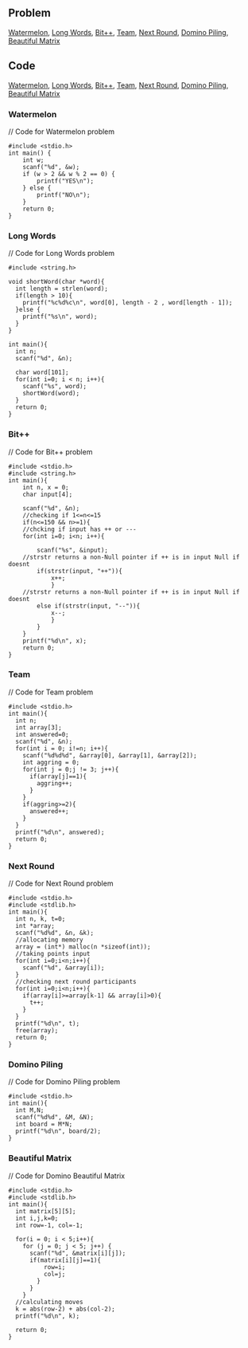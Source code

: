 ## Problem

[Watermelon](https://codeforces.com/problemset/problem/4/A),
[Long Words](https://codeforces.com/problemset/problem/71/A),
[Bit++](https://codeforces.com/problemset/problem/282/A),
[Team](https://codeforces.com/problemset/problem/231/A),
[Next Round](https://codeforces.com/problemset/problem/158/A),
[Domino Piling](https://codeforces.com/problemset/problem/50/A),
[Beautiful Matrix](https://codeforces.com/problemset/problem/263/A)

## Code

[Watermelon](#watermelon),
[Long Words](#long-words),
[Bit++](#bit),
[Team](#team),
[Next Round](#next-round),
[Domino Piling](#domino-piling),
[Beautiful Matrix](#beautiful-matrix)

### Watermelon

// Code for Watermelon problem

```
#include <stdio.h>
int main() {
    int w;
    scanf("%d", &w);
    if (w > 2 && w % 2 == 0) {
        printf("YES\n");
    } else {
        printf("NO\n");
    }
    return 0;
}

```

### Long Words

// Code for Long Words problem

```#include <stdio.h>
#include <string.h>

void shortWord(char *word){
  int length = strlen(word);
  if(length > 10){
    printf("%c%d%c\n", word[0], length - 2 , word[length - 1]);
  }else {
    printf("%s\n", word);
  }
}

int main(){
  int n;
  scanf("%d", &n);

  char word[101];
  for(int i=0; i < n; i++){
    scanf("%s", word);
    shortWord(word);
  }
  return 0;
}
```

### Bit++

// Code for Bit++ problem

```
#include <stdio.h>
#include <string.h>
int main(){
    int n, x = 0;
    char input[4];

    scanf("%d", &n);
    //checking if 1<=n<=15
    if(n<=150 && n>=1){
    //chcking if input has ++ or ---
    for(int i=0; i<n; i++){

        scanf("%s", &input);
    //strstr returns a non-Null pointer if ++ is in input Null if doesnt
        if(strstr(input, "++")){
            x++;
            }
    //strstr returns a non-Null pointer if ++ is in input Null if doesnt
        else if(strstr(input, "--")){
            x--;
            }
        }
    }
    printf("%d\n", x);
    return 0;
}
```

### Team

// Code for Team problem

```
#include <stdio.h>
int main(){
  int n;
  int array[3];
  int answered=0;
  scanf("%d", &n);
  for(int i = 0; i!=n; i++){
    scanf("%d%d%d", &array[0], &array[1], &array[2]);
    int aggring = 0;
    for(int j = 0;j != 3; j++){
      if(array[j]==1){
        aggring++;
      }
    }
    if(aggring>=2){
      answered++;
    }
  }
  printf("%d\n", answered);
  return 0;
}
```

### Next Round

// Code for Next Round problem

```
#include <stdio.h>
#include <stdlib.h>
int main(){
  int n, k, t=0;
  int *array;
  scanf("%d%d", &n, &k);
  //allocating memory
  array = (int*) malloc(n *sizeof(int));
  //taking points input
  for(int i=0;i<n;i++){
    scanf("%d", &array[i]);
  }
  //checking next round participants
  for(int i=0;i<n;i++){
    if(array[i]>=array[k-1] && array[i]>0){
      t++;
    }
  }
  printf("%d\n", t);
  free(array);
  return 0;
}
```

### Domino Piling

// Code for Domino Piling problem

```
#include <stdio.h>
int main(){
  int M,N;
  scanf("%d%d", &M, &N);
  int board = M*N;
  printf("%d\n", board/2);
}
```

### Beautiful Matrix

// Code for Domino Beautiful Matrix

```
#include <stdio.h>
#include <stdlib.h>
int main(){
  int matrix[5][5];
  int i,j,k=0;
  int row=-1, col=-1;

  for(i = 0; i < 5;i++){
    for (j = 0; j < 5; j++) {
      scanf("%d", &matrix[i][j]);
      if(matrix[i][j]==1){
          row=i;
          col=j;
        }
      }
    }
  //calculating moves
  k = abs(row-2) + abs(col-2);
  printf("%d\n", k);

  return 0;
}
```

